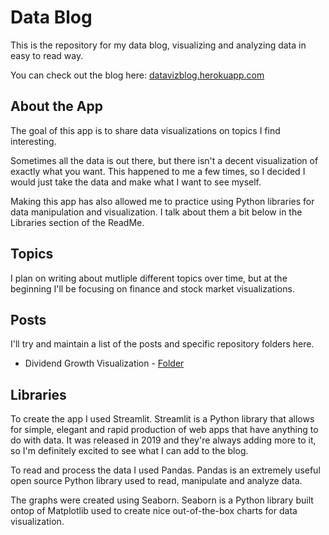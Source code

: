 # Data Blog

This is the repository for my data blog, visualizing and analyzing data in easy to read way.

You can check out the blog here: [datavizblog.herokuapp.com](https://datavizblog.herokuapp.com/)

## About the App

The goal of this app is to share data visualizations on topics I find interesting.

Sometimes all the data is out there, but there isn't a decent visualization of exactly what you want. This happened to me a few times, so I decided I would just take the data and make what I want to see myself.

Making this app has also allowed me to practice using Python libraries for data manipulation and visualization. I talk about them a bit below in the Libraries section of the ReadMe.

## Topics

I plan on writing about mutliple different topics over time, but at the beginning I'll be focusing on finance and stock market visualizations.

## Posts

I'll try and maintain a list of the posts and specific repository folders here.

- Dividend Growth Visualization - [Folder](https://github.com/Ehpropp/Data-Blog/tree/master/src/entries/div_growth)

## Libraries

To create the app I used Streamlit. Streamlit is a Python library that allows for simple, elegant and rapid production of web apps that have anything to do with data. It was released in 2019 and they're always adding more to it, so I'm definitely excited to see what I can add to the blog.

To read and process the data I used Pandas. Pandas is an extremely useful open source Python library used to read, manipulate and analyze data.

The graphs were created using Seaborn. Seaborn is a Python library built ontop of Matplotlib used to create nice out-of-the-box charts for data visualization.
